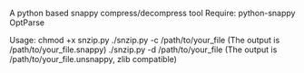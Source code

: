 A python based snappy compress/decompress tool
Require:
	python-snappy
	OptParse

Usage:
	chmod +x snzip.py
	./snzip.py -c /path/to/your_file (The output is /path/to/your_file.snappy)
	./snzip.py -d /path/to/your_file (The output is /path/to/your_file.unsnappy, zlib compatible)
